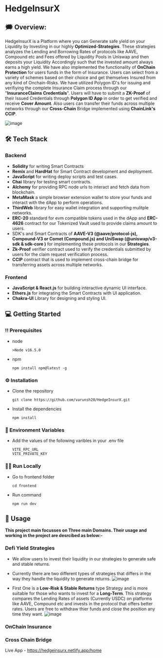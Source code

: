 # HedgeInsurX

## :right_anger_bubble: Overview:

HedgeInsurX is a Platform where you can Generate safe yield on your Liquidity by Investing in our highly **Optimized-Strategies**. These strategies analyzes the Lending and Borrowing Rates of protocols like AAVE, Compound etc and Fees offered by Liquidity Pools in Uniswap and then deposits your Liquidity Accordingly such that the invested amount always earns a high yield. We have also implemented the functionality of **OnChain Protection** for users funds in the form of Insurance. Users can select from a variety of schemes based on their choice and get themselves Insured from any kind of Onchain-Risks. We have utilized Polygon ID's for issuing and verifiying the complete Insurance Claim process through our "**InsuranceClaims Credentials**". Users will have to submit a **ZK-Proof** of their Issued Credentials through **Polygon ID App** in order to get verified and receive **Cover Amount**. Also users can transfer their funds across multiple networks through our **Cross-Chain** Bridge implemented using **ChainLink's CCIP**.

![image](https://github.com/varunsh20/HedgeInsurX/assets/62187533/96fa2eda-48e8-4461-a6db-165d0edde4a4)

## :hammer_and_wrench: Tech Stack
### Backend
 - **Solidity** for writing Smart Contracts
 - **Remix** and **HardHat** for Smart Contract development and deployment.
 - **JavaScript** for writing deploy scripts and test cases. 
 - **Chai** library for testing smart contracts.
 - **Alchemy** for providing RPC node urls to interact and fetch data from blockchain.
 - **MetaMask** a simple browser extension wallet to store your funds and interact with the dApp to perform operations.
 - **ThirdWeb** library for easy wallet integration and supporting mulitple networks.
 - **ERC-20** standard for evm compatible tokens used in the dApp and **ERC-4626** contract for our Tokenized Vault used to provide claims amount to users.
 - SDK's and Smart Contracts of **AAVE-V3 (@aave/protocol-js), Compound-V3 or Comet (Compound.js) and UniSwap (@uniswap/v3-sdk & sdk-core )** for implementing these protocols in our **Strategies**.
 - **Zk-Proof** verifier contract used to verify the credentials submitted by users for the claim request verification process.
 - **CCIP** contract that is used to implement cross-chain bridge for transferring assets across multiple networks.

### Frontend
 - **JavaScript & React.js** for building interactive dynamic UI interface.
 - **Ethers.js** for integrating the Smart Contracts with UI application.
 - **Chakra-UI** Library for designing and styling UI.
   
## :computer: Getting Started
### :bangbang: Prerequisites
 - node
     ```
     >Node v16.5.0 
     ```
  - npm
    ```
    npm install npm@latest -g
    ```
### :gear: Installation
- Clone the repository
     ```
     git clone https://github.com/varunsh20/HedgeInsurX.git
     ```
- Install the dependencies
  ```
  npm install
  ```
### :key: Environment Variables
 - Add the values of the following varibles in your .env file
    ```
    VITE_RPC_URL
    VITE_PRIVATE_KEY
    ```
### :running_man: Run Locally
  - Go to frontend folder 
    ```
    cd frontend
    ```
  -  Run command
     ```
     npm run dev
     ```
## :eyes: Usage

**This project main focusses on Three main Domains. Their usage and working in the project are desrcibed as below:-**

### Defi Yield Strategies
  - We allow users to invest their liquidity in our strategies to generate safe and stable returns.
  - Currently there are two different types of strategies that differs in the way they handle the liquidity to generate returns.
     ![image](https://github.com/varunsh20/HedgeInsurX/assets/62187533/fb9c58f3-80a9-4686-a60f-5310ac494a33)

 - First One is a **Low-Risk & Stable Returns** type Strategy and is more suitable for those who wants to invest for a **Long-Term**. This strategy compares the Lending
   Rates of assets (Currently USDC) on platforms like AAVE, Compound etc and invests in the protocol that offers better rates. Users are free to withdraw thier funds           and close the position any time they want.
    ![image](https://github.com/varunsh20/HedgeInsurX/assets/62187533/03c840c2-c0e0-4190-ad3a-222fccd7b8e7)


### OnChain Insurance
### Cross Chain Bridge

Live App - https://hedgeinsurx.netlify.app/home
